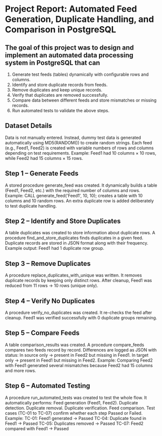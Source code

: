 # Project Report: Automated Feed Generation, Duplicate Handling, and Comparison in PostgreSQL
## The goal of this project was to design and implement an automated data processing system in PostgreSQL that can
1. Generate test feeds (tables) dynamically with configurable rows and columns.
2. Identify and store duplicate records from feeds.
3. Remove duplicates and keep unique records.
4. Verify that duplicates are removed successfully.
5. Compare data between different feeds and store mismatches or missing records.
6. Run automated tests to validate the above steps.

## Dataset Details
Data is not manually entered.
Instead, dummy test data is generated automatically using MD5(RANDOM()) to create random strings.
Each feed (e.g., Feed1, Feed2) is created with variable numbers of rows and columns depending on test requirements.
Example: Feed1 had 10 columns × 10 rows, while Feed2 had 15 columns × 15 rows.

## Step 1 – Generate Feeds
A stored procedure generate_feed was created.
It dynamically builds a table (Feed1, Feed2, etc.) with the required number of columns and rows.
Example: CALL generate_feed('Feed1', 10, 10); creates a table with 10 columns and 10 random rows.
An extra duplicate row is added deliberately to test duplicate handling.

## Step 2 – Identify and Store Duplicates
A table duplicates was created to store information about duplicate rows.
A procedure find_and_store_duplicates finds duplicates in a given feed.
Duplicate records are stored in JSON format along with their frequency.
Example output: Feed1 had 1 duplicate row group.

## Step 3 – Remove Duplicates
A procedure replace_duplicates_with_unique was written.
It removes duplicate records by keeping only distinct rows.
After cleanup, Feed1 was reduced from 11 rows → 10 rows (unique only).

## Step 4 – Verify No Duplicates
A procedure verify_no_duplicates was created.
It re-checks the feed after cleanup.
Feed1 was verified successfully with 0 duplicate groups remaining.

## Step 5 – Compare Feeds
A table comparison_results was created.
A procedure compare_feeds compares two feeds record by record.
Differences are logged as JSON with status:
In source only → present in Feed2 but missing in Feed1.
In target only → present in Feed1 but missing in Feed2.
Example: Comparing Feed2 with Feed1 generated several mismatches because Feed2 had 15 columns and more rows.

## Step 6 – Automated Testing
A procedure run_automated_tests was created to test the whole flow.
It automatically performs:
Feed generation (Feed1, Feed2).
Duplicate detection.
Duplicate removal.
Duplicate verification.
Feed comparison.
Test cases (TC-01 to TC-07) confirm whether each step Passed or Failed.
Example:
TC-01: Feed1 generated → Passed
TC-04: Duplicate found in Feed1 → Passed
TC-05: Duplicates removed → Passed
TC-07: Feed2 compared with Feed1 → Passed
